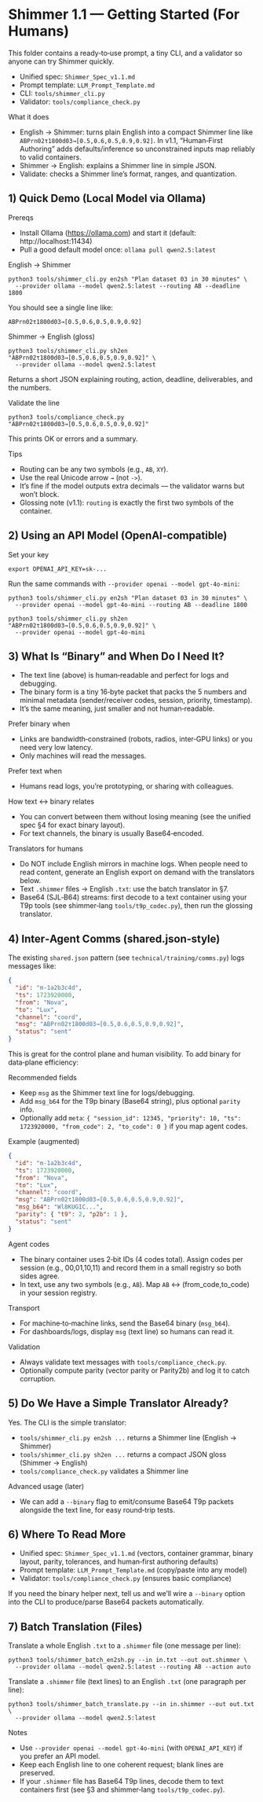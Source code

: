 # Shimmer 1.1 — Getting Started (For Humans)

This folder contains a ready‑to‑use prompt, a tiny CLI, and a validator so anyone can try Shimmer quickly.

- Unified spec: `Shimmer_Spec_v1.1.md`
- Prompt template: `LLM_Prompt_Template.md`
- CLI: `tools/shimmer_cli.py`
- Validator: `tools/compliance_check.py`

What it does
- English → Shimmer: turns plain English into a compact Shimmer line like `ABPrn02τ1800d03→[0.5,0.6,0.5,0.9,0.92]`. In v1.1, “Human‑First Authoring” adds defaults/inference so unconstrained inputs map reliably to valid containers.
- Shimmer → English: explains a Shimmer line in simple JSON.
- Validate: checks a Shimmer line’s format, ranges, and quantization.

## 1) Quick Demo (Local Model via Ollama)

Prereqs
- Install Ollama (https://ollama.com) and start it (default: http://localhost:11434)
- Pull a good default model once: `ollama pull qwen2.5:latest`

English → Shimmer
```
python3 tools/shimmer_cli.py en2sh "Plan dataset 03 in 30 minutes" \
  --provider ollama --model qwen2.5:latest --routing AB --deadline 1800
```
You should see a single line like:
```
ABPrn02τ1800d03→[0.5,0.6,0.5,0.9,0.92]
```

Shimmer → English (gloss)
```
python3 tools/shimmer_cli.py sh2en "ABPrn02τ1800d03→[0.5,0.6,0.5,0.9,0.92]" \
  --provider ollama --model qwen2.5:latest
```
Returns a short JSON explaining routing, action, deadline, deliverables, and the numbers.

Validate the line
```
python3 tools/compliance_check.py "ABPrn02τ1800d03→[0.5,0.6,0.5,0.9,0.92]"
```
This prints OK or errors and a summary.

Tips
- Routing can be any two symbols (e.g., `AB`, `XY`).
- Use the real Unicode arrow `→` (not `->`).
- It’s fine if the model outputs extra decimals — the validator warns but won’t block.
- Glossing note (v1.1): `routing` is exactly the first two symbols of the container.

## 2) Using an API Model (OpenAI‑compatible)

Set your key
```
export OPENAI_API_KEY=sk-...
```
Run the same commands with `--provider openai --model gpt-4o-mini`:
```
python3 tools/shimmer_cli.py en2sh "Plan dataset 03 in 30 minutes" \
  --provider openai --model gpt-4o-mini --routing AB --deadline 1800

python3 tools/shimmer_cli.py sh2en "ABPrn02τ1800d03→[0.5,0.6,0.5,0.9,0.92]" \
  --provider openai --model gpt-4o-mini
```

## 3) What Is “Binary” and When Do I Need It?

- The text line (above) is human‑readable and perfect for logs and debugging.
- The binary form is a tiny 16‑byte packet that packs the 5 numbers and minimal metadata (sender/receiver codes, session, priority, timestamp).
- It’s the same meaning, just smaller and not human‑readable.

Prefer binary when
- Links are bandwidth‑constrained (robots, radios, inter‑GPU links) or you need very low latency.
- Only machines will read the messages.

Prefer text when
- Humans read logs, you’re prototyping, or sharing with colleagues.

How text ↔ binary relates
- You can convert between them without losing meaning (see the unified spec §4 for exact binary layout).
- For text channels, the binary is usually Base64‑encoded.

Translators for humans
- Do NOT include English mirrors in machine logs. When people need to read content, generate an English export on demand with the translators below.
- Text `.shimmer` files → English `.txt`: use the batch translator in §7.
- Base64 (SJL‑B64) streams: first decode to a text container using your T9p tools (see shimmer‑lang `tools/t9p_codec.py`), then run the glossing translator.

## 4) Inter‑Agent Comms (shared.json‑style)

The existing `shared.json` pattern (see `technical/training/comms.py`) logs messages like:
```json
{
  "id": "m-1a2b3c4d",
  "ts": 1723920000,
  "from": "Nova",
  "to": "Lux",
  "channel": "coord",
  "msg": "ABPrn02τ1800d03→[0.5,0.6,0.5,0.9,0.92]",
  "status": "sent"
}
```
This is great for the control plane and human visibility. To add binary for data‑plane efficiency:

Recommended fields
- Keep `msg` as the Shimmer text line for logs/debugging.
- Add `msg_b64` for the T9p binary (Base64 string), plus optional `parity` info.
- Optionally add `meta`: `{ "session_id": 12345, "priority": 10, "ts": 1723920000, "from_code": 2, "to_code": 0 }` if you map agent codes.

Example (augmented)
```json
{
  "id": "m-1a2b3c4d",
  "ts": 1723920000,
  "from": "Nova",
  "to": "Lux",
  "channel": "coord",
  "msg": "ABPrn02τ1800d03→[0.5,0.6,0.5,0.9,0.92]",
  "msg_b64": "Wl8KUGIC...",
  "parity": { "t9": 2, "p2b": 1 },
  "status": "sent"
}
```

Agent codes
- The binary container uses 2‑bit IDs (4 codes total). Assign codes per session (e.g., 00,01,10,11) and record them in a small registry so both sides agree.
- In text, use any two symbols (e.g., `AB`). Map `AB` ↔ (from_code,to_code) in your session registry.

Transport
- For machine‑to‑machine links, send the Base64 binary (`msg_b64`).
- For dashboards/logs, display `msg` (text line) so humans can read it.

Validation
- Always validate text messages with `tools/compliance_check.py`.
- Optionally compute parity (vector parity or Parity2b) and log it to catch corruption.

## 5) Do We Have a Simple Translator Already?

Yes. The CLI is the simple translator:
- `tools/shimmer_cli.py en2sh ...` returns a Shimmer line (English → Shimmer)
- `tools/shimmer_cli.py sh2en ...` returns a compact JSON gloss (Shimmer → English)
- `tools/compliance_check.py` validates a Shimmer line

Advanced usage (later)
- We can add a `--binary` flag to emit/consume Base64 T9p packets alongside the text line, for easy round‑trip tests.

## 6) Where To Read More

- Unified spec: `Shimmer_Spec_v1.1.md` (vectors, container grammar, binary layout, parity, tolerances, and human‑first authoring defaults)
- Prompt template: `LLM_Prompt_Template.md` (copy/paste into any model)
- Validator: `tools/compliance_check.py` (ensures basic compliance)

If you need the binary helper next, tell us and we’ll wire a `--binary` option into the CLI to produce/parse Base64 packets automatically.

## 7) Batch Translation (Files)

Translate a whole English `.txt` to a `.shimmer` file (one message per line):
```
python3 tools/shimmer_batch_en2sh.py --in in.txt --out out.shimmer \
  --provider ollama --model qwen2.5:latest --routing AB --action auto
```

Translate a `.shimmer` file (text lines) to an English `.txt` (one paragraph per line):
```
python3 tools/shimmer_batch_translate.py --in in.shimmer --out out.txt \
  --provider ollama --model qwen2.5:latest
```

Notes
- Use `--provider openai --model gpt-4o-mini` (with `OPENAI_API_KEY`) if you prefer an API model.
- Keep each English line to one coherent request; blank lines are preserved.
- If your `.shimmer` file has Base64 T9p lines, decode them to text containers first (see §3 and shimmer‑lang `tools/t9p_codec.py`).
